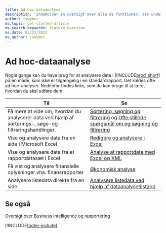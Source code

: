 ```yaml
---
title: Ad hoc-dataanalyse
description: 'Indeholder en oversigt over alle de funktioner, der understøtter ad hoc-dataanalyse opgaver i Business Central-produktet.'
author: jswymer
ms.topic: get-started-article
ms.search.keywords: feature overview
ms.date: 03/31/2023
ms.author: jswymer
---
```

# Ad hoc-dataanalyse

Nogle gange kan du have brug for at analysere data i [!INCLUDE[prod_short](includes/prod_short.md)] på en måde, som ikke er tilgængelig i en standardrapport. Det kaldes ofte ad hoc-analyser. Nedenfor findes links, som du kan bruge til at lære, hvordan du skal udføre dem.

| Til | Se |
| --- | --- |
| Få mere at vide om, hvordan du analyserer data ved hjælp af sorterings-, søge-og filtreringshandlinger. | [Sortering, søgning og filtrering](ui-enter-criteria-filters.md) og [Ofte stillede spørgsmål om og søgning og filtrering](ui-search-filter-faq.yml) |
| Vise og analysere data fra en side i Microsoft Excel | [Redigere og analysere i Excel](across-work-with-excel.md) |
| Vise og analysere data fra et rapportdatasæt i Excel | [Analyse af rapportdata med Excel og XML](report-analyze-excel.md) |
| Få vist og analysere finansielle oplysninger vha. finansrapporter | [Økonomisk analyse](bi.md) |
| Analysere listedata direkte fra en side |[Analysere listedata ved hjælp af dataanalysetilstand](analysis-mode.md)|

## Se også

[Oversigt over Business Intelligence og rapportering](ui-work-report.md)

[!INCLUDE[footer-include](includes/footer-banner.md)]
